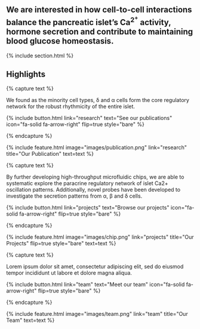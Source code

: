 ---
---

## We are interested in how cell-to-cell interactions balance the pancreatic islet’s Ca$^2^+$ activity, hormone secretion and contribute to maintaining blood glucose homeostasis.


{% include section.html %}

## Highlights

{% capture text %}

We found as the minority cell types, δ and α cells form the core regulatory network for the robust rhythmicity of the entire islet.

{%
  include button.html
  link="research"
  text="See our publications"
  icon="fa-solid fa-arrow-right"
  flip=true
  style="bare"
%}

{% endcapture %}

{%
  include feature.html
  image="images/publication.png"
  link="research"
  title="Our Publication"
  text=text
%}

{% capture text %}

By further developing high-throughput microfluidic chips, we are able to systematic explore the paracrine regulatory network of islet Ca2+ oscillation patterns. Additionally, novel probes have been developed to investigate the secretion patterns from α, β and δ cells.

{%
  include button.html
  link="projects"
  text="Browse our projects"
  icon="fa-solid fa-arrow-right"
  flip=true
  style="bare"
%}

{% endcapture %}

{%
  include feature.html
  image="images/chip.png"
  link="projects"
  title="Our Projects"
  flip=true
  style="bare"
  text=text
%}

{% capture text %}

Lorem ipsum dolor sit amet, consectetur adipiscing elit, sed do eiusmod tempor incididunt ut labore et dolore magna aliqua.

{%
  include button.html
  link="team"
  text="Meet our team"
  icon="fa-solid fa-arrow-right"
  flip=true
  style="bare"
%}

{% endcapture %}

{%
  include feature.html
  image="images/team.png"
  link="team"
  title="Our Team"
  text=text
%}
